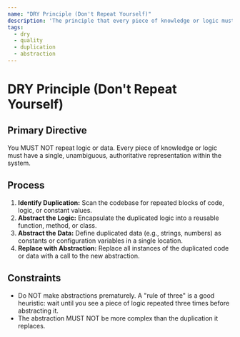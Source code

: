 ```yaml
---
name: "DRY Principle (Don't Repeat Yourself)"
description: 'The principle that every piece of knowledge or logic must have a single, unambiguous, authoritative representation within a system.'
tags:
  - dry
  - quality
  - duplication
  - abstraction
---
```


# DRY Principle (Don't Repeat Yourself)

## Primary Directive

You MUST NOT repeat logic or data. Every piece of knowledge or logic must have a single, unambiguous, authoritative representation within the system.

## Process

1.  **Identify Duplication:** Scan the codebase for repeated blocks of code, logic, or constant values.
2.  **Abstract the Logic:** Encapsulate the duplicated logic into a reusable function, method, or class.
3.  **Abstract the Data:** Define duplicated data (e.g., strings, numbers) as constants or configuration variables in a single location.
4.  **Replace with Abstraction:** Replace all instances of the duplicated code or data with a call to the new abstraction.

## Constraints

- Do NOT make abstractions prematurely. A "rule of three" is a good heuristic: wait until you see a piece of logic repeated three times before abstracting it.
- The abstraction MUST NOT be more complex than the duplication it replaces.
